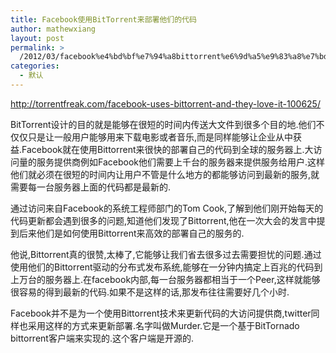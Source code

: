 ```yaml
---
title: Facebook使用BitTorrent来部署他们的代码
author: mathewxiang
layout: post
permalink: >
  /2012/03/facebook%e4%bd%bf%e7%94%a8bittorrent%e6%9d%a5%e9%83%a8%e7%bd%b2%e4%bb%96%e4%bb%ac%e7%9a%84%e4%bb%a3%e7%a0%81/
categories:
  - 默认
---
```

<http://torrentfreak.com/facebook-uses-bittorrent-and-they-love-it-100625/>

BitTorrent设计的目的就是能够在很短的时间内传送大文件到很多个目的地.他们不仅仅只是让一般用户能够用来下载电影或者音乐,而是同样能够让企业从中获益.Facebook就在使用Bittorrent来很快的部署自己的代码到全球的服务器上.大访问量的服务提供商例如Facebook他们需要上千台的服务器来提供服务给用户.这样他们就必须在很短的时间内让用户不管是什么地方的都能够访问到最新的服务,就需要每一台服务器上面的代码都是最新的.

<!--more-->

通过访问来自Facebook的系统工程师部门的Tom Cook,了解到他们刚开始每天的代码更新都会遇到很多的问题,知道他们发现了Bittorrent,他在一次大会的发言中提到后来他们是如何使用Bittorrent来高效的部署自己的服务的.

他说,Bittorrent真的很赞,太棒了,它能够让我们省去很多过去需要担忧的问题.通过使用他们的Bittorrent驱动的分布式发布系统,能够在一分钟内搞定上百兆的代码到上万台的服务器上.在facebook内部,每一台服务器都相当于一个Peer,这样就能够很容易的得到最新的代码.如果不是这样的话,那发布往往需要好几个小时.

Facebook并不是为一个使用Bittorrent技术来更新代码的大访问提供商,twitter同样也采用这样的方式来更新部署.名字叫做Murder.它是一个基于BitTornado bittorrent客户端来实现的.这个客户端是开源的.